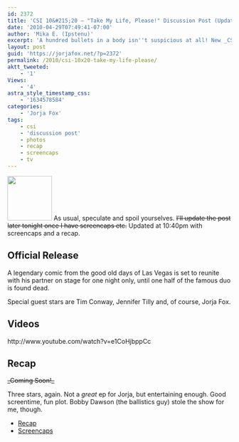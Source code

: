 ```yaml
---
id: 2372
title: 'CSI 10&#215;20 — "Take My Life, Please!" Discussion Post (Updated)'
date: '2010-04-29T07:49:41-07:00'
author: 'Mika E. (Ipstenu)'
excerpt: 'A hundred bullets in a body isn''t suspicious at all! New _CSI_ tonight! _Updated at 10:40pm ET_'
layout: post
guid: 'https://jorjafox.net/?p=2372'
permalink: /2010/csi-10x20-take-my-life-please/
aktt_tweeted:
    - '1'
Views:
    - '4'
astra_style_timestamp_css:
    - '1634578584'
categories:
    - 'Jorja Fox'
tags:
    - csi
    - 'discussion post'
    - photos
    - recap
    - screencaps
    - tv
---
```


<img src="//static.jorjafox.net/wordpress/2010/04/takemylife-02-100x100.jpg" alt="" title="takemylife-02" width="100" height="100" class="alignleft size-thumbnail wp-image-2374" /> As usual, speculate and spoil yourselves. <del datetime="2010-04-30T00:07:25+00:00">I'll update the post later tonight once I have screencaps etc.</del> Updated at 10:40pm with screencaps and a recap.

<h2>Official Release</h2>
A legendary comic from the good old days of Las Vegas is set to reunite with his partner on stage for one night only, until one half of the famous duo is found dead.

Special guest stars are Tim Conway, Jennifer Tilly and, of course, Jorja Fox.

<h2>Videos</h2>
http://www.youtube.com/watch?v=e1CoHjbppCc

<h2>Recap</h2>
<del datetime="2010-04-30T00:07:25+00:00">_Coming Soon!_</del>

Three stars, again. Not a _great_ ep for Jorja, but entertaining enough. Good screentime, fun plot.  Bobby Dawson (the ballistics guy) stole the show for me, though.

<ul>
	<li><a href="https://jorjafox.net/wiki/Take_My_Life,_Please!">Recap</a></li>
	<li><a href="https://jorjafox.net/gallery/tv/csi/season10/takemylife/">Screencaps</a></li>
</ul>
